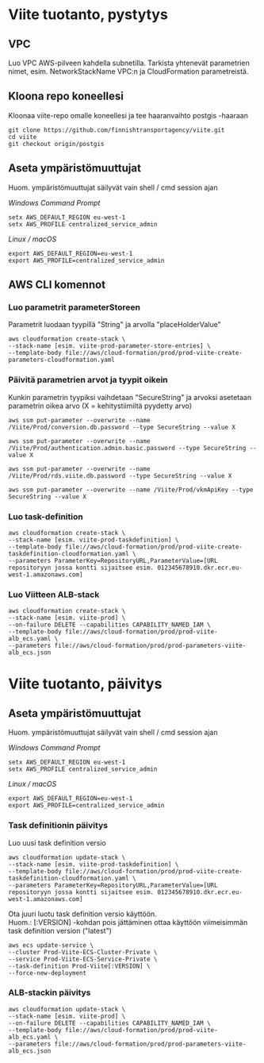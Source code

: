 # Viite tuotanto, pystytys
## VPC
Luo VPC AWS-pilveen kahdella subnetilla.
Tarkista yhtenevät parametrien nimet, esim. NetworkStackName VPC:n ja CloudFormation parametreistä.

## Kloona repo koneellesi
Kloonaa viite-repo omalle koneellesi ja tee haaranvaihto postgis -haaraan

```
git clone https://github.com/finnishtransportagency/viite.git
cd viite
git checkout origin/postgis
```
## Aseta ympäristömuuttujat
Huom. ympäristömuuttujat säilyvät vain shell / cmd session ajan

*Windows Command Prompt*
```
setx AWS_DEFAULT_REGION eu-west-1
setx AWS_PROFILE centralized_service_admin
```

*Linux / macOS*
```
export AWS_DEFAULT_REGION=eu-west-1
export AWS_PROFILE=centralized_service_admin
```
## AWS CLI komennot

### Luo parametrit parameterStoreen
Parametrit luodaan tyypillä "String" ja arvolla "placeHolderValue"
```
aws cloudformation create-stack \
--stack-name [esim. viite-prod-parameter-store-entries] \
--template-body file://aws/cloud-formation/prod/prod-viite-create-parameters-cloudformation.yaml 
```
### Päivitä parametrien arvot ja tyypit oikein
Kunkin parametrin tyypiksi vaihdetaan "SecureString" ja arvoksi asetetaan parametrin oikea arvo (X = kehitystiimiltä pyydetty arvo)
```
aws ssm put-parameter --overwrite --name /Viite/Prod/conversion.db.password --type SecureString --value X

aws ssm put-parameter --overwrite --name /Viite/Prod/authentication.admin.basic.password --type SecureString --value X

aws ssm put-parameter --overwrite --name /Viite/Prod/rds.viite.db.password --type SecureString --value X

aws ssm put-parameter --overwrite --name /Viite/Prod/vkmApiKey --type SecureString --value X
```

### Luo task-definition

```
aws cloudformation create-stack \
--stack-name [esim. viite-prod-taskdefinition] \
--template-body file://aws/cloud-formation/prod/prod-viite-create-taskdefinition-cloudformation.yaml \
--parameters ParameterKey=RepositoryURL,ParameterValue=[URL repositoryyn jossa kontti sijaitsee esim. 012345678910.dkr.ecr.eu-west-1.amazonaws.com]
```

### Luo Viitteen ALB-stack
```
aws cloudformation create-stack \
--stack-name [esim. viite-prod] \
--on-failure DELETE --capabilities CAPABILITY_NAMED_IAM \
--template-body file://aws/cloud-formation/prod/prod-viite-alb_ecs.yaml \
--parameters file://aws/cloud-formation/prod/prod-parameters-viite-alb_ecs.json
```

# Viite tuotanto, päivitys

## Aseta ympäristömuuttujat
Huom. ympäristömuuttujat säilyvät vain shell / cmd session ajan

*Windows Command Prompt*
```
setx AWS_DEFAULT_REGION eu-west-1
setx AWS_PROFILE centralized_service_admin
```

*Linux / macOS*
```
export AWS_DEFAULT_REGION=eu-west-1
export AWS_PROFILE=centralized_service_admin
```
### Task definitionin päivitys
Luo uusi task definition versio
```
aws cloudformation update-stack \
--stack-name [esim. viite-prod-taskdefinition] \
--template-body file://aws/cloud-formation/prod/prod-viite-create-taskdefinition-cloudformation.yaml \
--parameters ParameterKey=RepositoryURL,ParameterValue=[URL repositoryyn jossa kontti sijaitsee esim. 012345678910.dkr.ecr.eu-west-1.amazonaws.com]
```
Ota juuri luotu task definition versio käyttöön. \
Huom.: [:VERSION] -kohdan pois jättäminen ottaa käyttöön viimeisimmän task definition version ("latest") 
```
aws ecs update-service \
--cluster Prod-Viite-ECS-Cluster-Private \
--service Prod-Viite-ECS-Service-Private \
--task-definition Prod-Viite[:VERSION] \
--force-new-deployment
```

### ALB-stackin päivitys
```
aws cloudformation update-stack \
--stack-name [esim. viite-prod] \
--on-failure DELETE --capabilities CAPABILITY_NAMED_IAM \
--template-body file://aws/cloud-formation/prod/prod-viite-alb_ecs.yaml \
--parameters file://aws/cloud-formation/prod/prod-parameters-viite-alb_ecs.json
```

